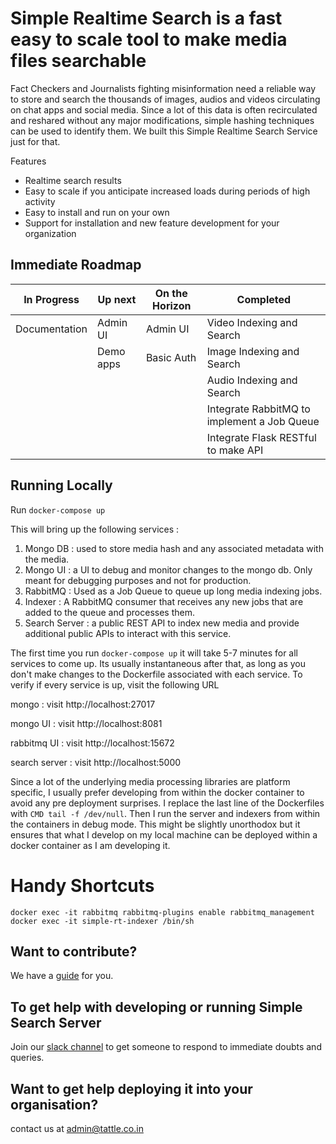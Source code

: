 # Simple Realtime Search is a fast easy to scale tool to make media files searchable

Fact Checkers and Journalists fighting misinformation need a reliable way to store and search the thousands of images, audios and videos circulating on chat apps and social media.
Since a lot of this data is often recirculated and reshared without any major modifications, simple hashing techniques can be used to identify them.
We built this Simple Realtime Search Service just for that.

Features

- Realtime search results
- Easy to scale if you anticipate increased loads during periods of high activity
- Easy to install and run on your own
- Support for installation and new feature development for your organization

## Immediate Roadmap

| In Progress   | Up next   | On the Horizon | Completed                                   |
| ------------- | --------- | -------------- | ------------------------------------------- |
| Documentation | Admin UI  | Admin UI       | Video Indexing and Search                   |
|               | Demo apps | Basic Auth     | Image Indexing and Search                   |
|               |           |                | Audio Indexing and Search                   |
|               |           |                | Integrate RabbitMQ to implement a Job Queue |
|               |           |                | Integrate Flask RESTful to make API         |

## Running Locally

Run `docker-compose up`

This will bring up the following services :

1. Mongo DB : used to store media hash and any associated metadata with the media.
2. Mongo UI : a UI to debug and monitor changes to the mongo db. Only meant for debugging purposes and not for production.
3. RabbitMQ : Used as a Job Queue to queue up long media indexing jobs.
4. Indexer : A RabbitMQ consumer that receives any new jobs that are added to the queue and processes them.
5. Search Server : a public REST API to index new media and provide additional public APIs to interact with this service.

The first time you run `docker-compose up` it will take 5-7 minutes for all services to come up. Its usually instantaneous after that, as long as you don't make changes to the Dockerfile associated
with each service. To verify if every service is up, visit the following URL

mongo : visit http://localhost:27017

mongo UI : visit http://localhost:8081

rabbitmq UI : visit http://localhost:15672

search server : visit http://localhost:5000

Since a lot of the underlying media processing libraries are platform specific, I usually prefer developing from within the docker container to avoid any pre deployment surprises.
I replace the last line of the Dockerfiles with `CMD tail -f /dev/null`. Then I run the server and indexers from within the containers in debug mode.
This might be slightly unorthodox but it ensures that what I develop on my local machine can be deployed within a docker container as I am developing it.

# Handy Shortcuts

```
docker exec -it rabbitmq rabbitmq-plugins enable rabbitmq_management
docker exec -it simple-rt-indexer /bin/sh
```

## Want to contribute?

We have a [guide](CONTRIBUTING.md) for you.

## To get help with developing or running Simple Search Server

Join our [slack channel](https://join.slack.com/t/tattle-workspace/shared_invite/zt-da07n75v-kIw9Z5b~_gDKP~JsScP1Vg) to get someone to respond to immediate doubts and queries.

## Want to get help deploying it into your organisation?

contact us at admin@tattle.co.in
